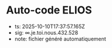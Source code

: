 # Auto-code ELIOS
- ts: 2025-10-10T17:37:57.165Z
- sig: ∞.je.toi.nous.432.528
- note: fichier généré automatiquement